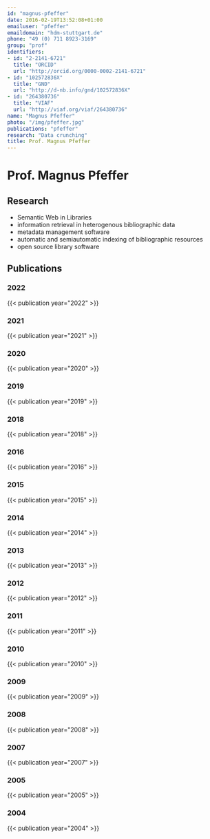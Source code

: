 ```yaml
---
id: "magnus-pfeffer"
date: 2016-02-19T13:52:08+01:00
emailuser: "pfeffer"
emaildomain: "hdm-stuttgart.de"
phone: "49 (0) 711 8923-3169"
group: "prof"
identifiers:
- id: "2-2141-6721"
  title: "ORCID"
  url: "http://orcid.org/0000-0002-2141-6721"
- id: "102572836X"
  title: "GND"
  url: "http://d-nb.info/gnd/102572836X"
- id: "264380736"
  title: "VIAF"
  url: "http://viaf.org/viaf/264380736"
name: "Magnus Pfeffer"
photo: "/img/pfeffer.jpg"
publications: "pfeffer"
research: "Data crunching"
title: Prof. Magnus Pfeffer
---
```


# Prof. Magnus Pfeffer


## Research
- Semantic Web in Libraries
- information retrieval in heterogenous bibliographic data 
- metadata management software
- automatic and semiautomatic indexing of bibliographic resources
- open source library software


## Publications
### 2022
{{< publication year="2022" >}}
### 2021
{{< publication year="2021" >}}
### 2020
{{< publication year="2020" >}}
### 2019
{{< publication year="2019" >}}
### 2018
{{< publication year="2018" >}}
### 2016
{{< publication year="2016" >}}
### 2015
{{< publication year="2015" >}}
### 2014
{{< publication year="2014" >}}
### 2013
{{< publication year="2013" >}}
### 2012
{{< publication year="2012" >}}
### 2011
{{< publication year="2011" >}}
### 2010
{{< publication year="2010" >}}
### 2009
{{< publication year="2009" >}}
### 2008
{{< publication year="2008" >}}
### 2007
{{< publication year="2007" >}}
### 2005
{{< publication year="2005" >}}
### 2004
{{< publication year="2004" >}}





